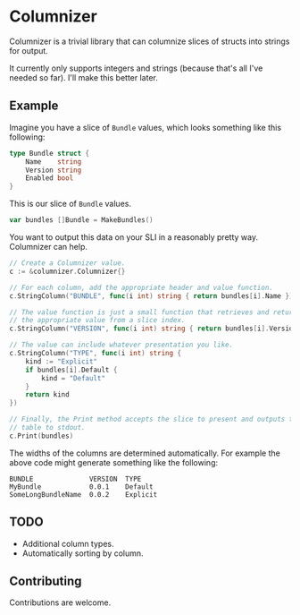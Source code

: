 # Columnizer

Columnizer is a trivial library that can columnize slices of structs into strings for output.

It currently only supports integers and strings (because that's all I've needed so far). I'll make this better later.

## Example

Imagine you have a slice of `Bundle` values, which looks something like this following:

```go
type Bundle struct {
	Name    string
	Version string
	Enabled bool
}
```

This is our slice of `Bundle` values.

```go
var bundles []Bundle = MakeBundles()
```

You want to output this data on your SLI in a reasonably pretty way. Columnizer can help.

```go
// Create a Columnizer value.
c := &columnizer.Columnizer{}

// For each column, add the appropriate header and value function.
c.StringColumn("BUNDLE", func(i int) string { return bundles[i].Name })

// The value function is just a small function that retrieves and returns
// the appropriate value from a slice index.
c.StringColumn("VERSION", func(i int) string { return bundles[i].Version })

// The value can include whatever presentation you like.
c.StringColumn("TYPE", func(i int) string {
    kind := "Explicit"
    if bundles[i].Default {
        kind = "Default"
    }
    return kind
})

// Finally, the Print method accepts the slice to present and outputs the
// table to stdout.
c.Print(bundles)
```

The widths of the columns are determined automatically. For example the above code might generate something like the following:

```
BUNDLE              VERSION  TYPE
MyBundle            0.0.1    Default
SomeLongBundleName  0.0.2    Explicit
```

## TODO

* Additional column types.
* Automatically sorting by column.

## Contributing

Contributions are welcome.
